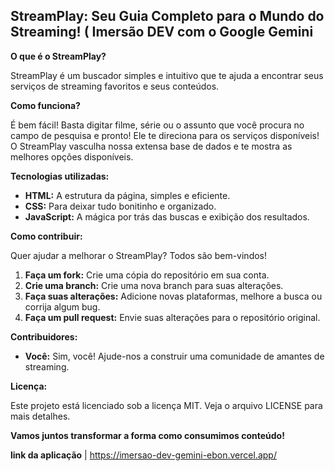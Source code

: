## StreamPlay: Seu Guia Completo para o Mundo do Streaming! ( Imersão DEV com o Google Gemini

**O que é o StreamPlay?**

StreamPlay é um buscador simples e intuitivo que te ajuda a encontrar seus serviços de streaming favoritos e seus conteúdos. 

**Como funciona?**

É bem fácil! Basta digitar filme, série ou o assunto que você procura no campo de pesquisa e pronto! Ele te direciona para os serviços disponíveis! O StreamPlay vasculha nossa extensa base de dados e te mostra as melhores opções disponíveis.

**Tecnologias utilizadas:**

* **HTML:** A estrutura da página, simples e eficiente.
* **CSS:** Para deixar tudo bonitinho e organizado.
* **JavaScript:** A mágica por trás das buscas e exibição dos resultados.

**Como contribuir:**

Quer ajudar a melhorar o StreamPlay? Todos são bem-vindos! 

1. **Faça um fork:** Crie uma cópia do repositório em sua conta.
2. **Crie uma branch:** Crie uma nova branch para suas alterações.
3. **Faça suas alterações:** Adicione novas plataformas, melhore a busca ou corrija algum bug.
4. **Faça um pull request:** Envie suas alterações para o repositório original.

**Contribuidores:**

* **Você:** Sim, você! Ajude-nos a construir uma comunidade de amantes de streaming.

**Licença:**

Este projeto está licenciado sob a licença MIT. Veja o arquivo LICENSE para mais detalhes.

**Vamos juntos transformar a forma como consumimos conteúdo!**

**link da aplicação** | https://imersao-dev-gemini-ebon.vercel.app/
